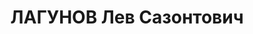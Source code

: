 ---
title: ЛАГУНОВ Лев Сазонтович
description: "Род. 20.02.1893, Днепропетровская обл., с. Лиховка, украинец, обр.:\
  \ среднее, б/п. Проживал: г. Запорожье, ул. Чекиста, 56. Нач.отдела сбыта з-да №29\
  \ \n  Арестован Запорож.ГО НКВД 22.07.1937. Обв. по ст. 54-7, 8, 11 УК УССР. Приговор:\
  \ ВК ВС СССР, 29.11.1937 – ВМН с конфискацией имущества. \n  Реабилитирован ВК ВС\
  \ СССР 29.08.1957"
---